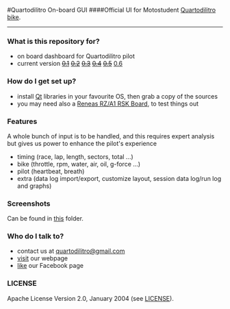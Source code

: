 #Quartodilitro On-board GUI
####Official UI for Motostudent [Quartodilitro bike](http://www.quartodilitro.it/).
___

### What is this repository for? ###
* on board dashboard for Quartodilitro pilot
* current version
	[~~0.1~~](desktop/0.1)
	[~~0.2~~](desktop/0.2)
	[~~0.3~~](desktop/0.3)
	[~~0.4~~](desktop/0.4)
	[~~0.5~~](desktop/0.5)
    [0.6](desktop/0.6)

### How do I get set up? ###
* install [Qt](http://www.qt.io/) libraries in your favourite OS, then grab a copy of the sources
* you may need also a [Reneas RZ/A1 RSK Board](https://github.com/renesas-rz/rskrza1_bsp), to test things out

### Features ###
A whole bunch of input is to be handled, and this requires expert analysis but gives us power to enhance the pilot's experience
 
 - timing (race, lap, length, sectors, total ...)
 - bike (throttle, rpm, water, air, oil, g-force ...)
 - pilot (heartbeat, breath)
 - extra (data log import/export, customize layout, session data log/run log and graphs)

### Screenshots ###
Can be found in [this](screenshot/) folder.

### Who do I talk to? ###
* contact us at [quartodilitro@gmail.com](mailto:quartodilitro@gmail.com)
* [visit](http://www.quartodilitro.it/#) our webpage
* [like](https://www.facebook.com/quartodilitroUNIPD/?fref=ts) our Facebook page

### LICENSE ###
Apache License Version 2.0, January 2004 (see [LICENSE](LICENSE)).
